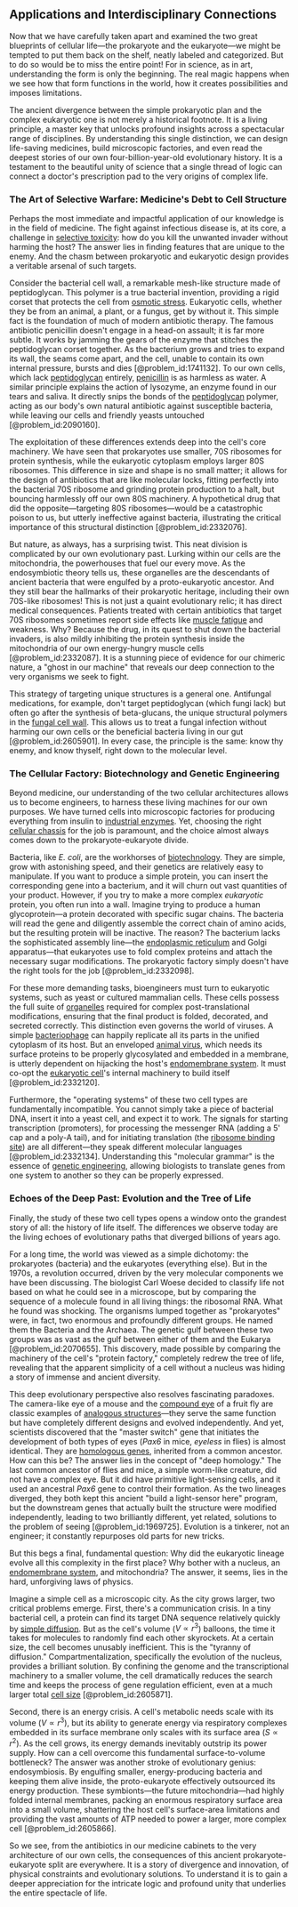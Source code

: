## Applications and Interdisciplinary Connections

Now that we have carefully taken apart and examined the two great blueprints of cellular life—the prokaryote and the eukaryote—we might be tempted to put them back on the shelf, neatly labeled and categorized. But to do so would be to miss the entire point! For in science, as in art, understanding the form is only the beginning. The real magic happens when we see how that form functions in the world, how it creates possibilities and imposes limitations.

The ancient divergence between the simple prokaryotic plan and the complex eukaryotic one is not merely a historical footnote. It is a living principle, a master key that unlocks profound insights across a spectacular range of disciplines. By understanding this single distinction, we can design life-saving medicines, build microscopic factories, and even read the deepest stories of our own four-billion-year-old evolutionary history. It is a testament to the beautiful unity of science that a single thread of logic can connect a doctor's prescription pad to the very origins of complex life.

### The Art of Selective Warfare: Medicine's Debt to Cell Structure

Perhaps the most immediate and impactful application of our knowledge is in the field of medicine. The fight against infectious disease is, at its core, a challenge in [selective toxicity](@article_id:139041): how do you kill the unwanted invader without harming the host? The answer lies in finding features that are unique to the enemy. And the chasm between prokaryotic and eukaryotic design provides a veritable arsenal of such targets.

Consider the bacterial cell wall, a remarkable mesh-like structure made of peptidoglycan. This polymer is a true bacterial invention, providing a rigid corset that protects the cell from [osmotic stress](@article_id:154546). Eukaryotic cells, whether they be from an animal, a plant, or a fungus, get by without it. This simple fact is the foundation of much of modern antibiotic therapy. The famous antibiotic penicillin doesn't engage in a head-on assault; it is far more subtle. It works by jamming the gears of the enzyme that stitches the peptidoglycan corset together. As the bacterium grows and tries to expand its wall, the seams come apart, and the cell, unable to contain its own internal pressure, bursts and dies [@problem_id:1741132]. To our own cells, which lack [peptidoglycan](@article_id:146596) entirely, [penicillin](@article_id:170970) is as harmless as water. A similar principle explains the action of lysozyme, an enzyme found in our tears and saliva. It directly snips the bonds of the [peptidoglycan](@article_id:146596) polymer, acting as our body's own natural antibiotic against susceptible bacteria, while leaving our cells and friendly yeasts untouched [@problem_id:2090160].

The exploitation of these differences extends deep into the cell's core machinery. We have seen that prokaryotes use smaller, 70S ribosomes for protein synthesis, while the eukaryotic cytoplasm employs larger 80S ribosomes. This difference in size and shape is no small matter; it allows for the design of antibiotics that are like molecular locks, fitting perfectly into the bacterial 70S ribosome and grinding protein production to a halt, but bouncing harmlessly off our own 80S machinery. A hypothetical drug that did the opposite—targeting 80S ribosomes—would be a catastrophic poison to us, but utterly ineffective against bacteria, illustrating the critical importance of this structural distinction [@problem_id:2332076].

But nature, as always, has a surprising twist. This neat division is complicated by our own evolutionary past. Lurking within our cells are the mitochondria, the powerhouses that fuel our every move. As the endosymbiotic theory tells us, these organelles are the descendants of ancient bacteria that were engulfed by a proto-eukaryotic ancestor. And they still bear the hallmarks of their prokaryotic heritage, including their own 70S-like ribosomes! This is not just a quaint evolutionary relic; it has direct medical consequences. Patients treated with certain antibiotics that target 70S ribosomes sometimes report side effects like [muscle fatigue](@article_id:152025) and weakness. Why? Because the drug, in its quest to shut down the bacterial invaders, is also mildly inhibiting the protein synthesis inside the mitochondria of our own energy-hungry muscle cells [@problem_id:2332087]. It is a stunning piece of evidence for our chimeric nature, a "ghost in our machine" that reveals our deep connection to the very organisms we seek to fight.

This strategy of targeting unique structures is a general one. Antifungal medications, for example, don't target peptidoglycan (which fungi lack) but often go after the synthesis of beta-glucans, the unique structural polymers in the [fungal cell wall](@article_id:163797). This allows us to treat a fungal infection without harming our own cells or the beneficial bacteria living in our gut [@problem_id:2605901]. In every case, the principle is the same: know thy enemy, and know thyself, right down to the molecular level.

### The Cellular Factory: Biotechnology and Genetic Engineering

Beyond medicine, our understanding of the two cellular architectures allows us to become engineers, to harness these living machines for our own purposes. We have turned cells into microscopic factories for producing everything from insulin to [industrial enzymes](@article_id:175796). Yet, choosing the right [cellular chassis](@article_id:270605) for the job is paramount, and the choice almost always comes down to the prokaryote-eukaryote divide.

Bacteria, like *E. coli*, are the workhorses of [biotechnology](@article_id:140571). They are simple, grow with astonishing speed, and their genetics are relatively easy to manipulate. If you want to produce a simple protein, you can insert the corresponding gene into a bacterium, and it will churn out vast quantities of your product. However, if you try to make a more complex *eukaryotic* protein, you often run into a wall. Imagine trying to produce a human glycoprotein—a protein decorated with specific sugar chains. The bacteria will read the gene and diligently assemble the correct chain of amino acids, but the resulting protein will be inactive. The reason? The bacterium lacks the sophisticated assembly line—the [endoplasmic reticulum](@article_id:141829) and Golgi apparatus—that eukaryotes use to fold complex proteins and attach the necessary sugar modifications. The prokaryotic factory simply doesn't have the right tools for the job [@problem_id:2332098].

For these more demanding tasks, bioengineers must turn to eukaryotic systems, such as yeast or cultured mammalian cells. These cells possess the full suite of [organelles](@article_id:154076) required for complex post-translational modifications, ensuring that the final product is folded, decorated, and secreted correctly. This distinction even governs the world of viruses. A simple [bacteriophage](@article_id:138986) can happily replicate all its parts in the unified cytoplasm of its host. But an enveloped [animal virus](@article_id:189358), which needs its surface proteins to be properly glycosylated and embedded in a membrane, is utterly dependent on hijacking the host's [endomembrane system](@article_id:136518). It must co-opt the [eukaryotic cell](@article_id:170077)'s internal machinery to build itself [@problem_id:2332120].

Furthermore, the "operating systems" of these two cell types are fundamentally incompatible. You cannot simply take a piece of bacterial DNA, insert it into a yeast cell, and expect it to work. The signals for starting transcription (promoters), for processing the messenger RNA (adding a 5' cap and a poly-A tail), and for initiating translation (the [ribosome binding site](@article_id:183259)) are all different—they speak different molecular languages [@problem_id:2332134]. Understanding this "molecular grammar" is the essence of [genetic engineering](@article_id:140635), allowing biologists to translate genes from one system to another so they can be properly expressed.

### Echoes of the Deep Past: Evolution and the Tree of Life

Finally, the study of these two cell types opens a window onto the grandest story of all: the history of life itself. The differences we observe today are the living echoes of evolutionary paths that diverged billions of years ago.

For a long time, the world was viewed as a simple dichotomy: the prokaryotes (bacteria) and the eukaryotes (everything else). But in the 1970s, a revolution occurred, driven by the very molecular components we have been discussing. The biologist Carl Woese decided to classify life not based on what he could see in a microscope, but by comparing the sequence of a molecule found in all living things: the ribosomal RNA. What he found was shocking. The organisms lumped together as "prokaryotes" were, in fact, two enormous and profoundly different groups. He named them the Bacteria and the Archaea. The genetic gulf between these two groups was as vast as the gulf between either of them and the Eukarya [@problem_id:2070655]. This discovery, made possible by comparing the machinery of the cell's "protein factory," completely redrew the tree of life, revealing that the apparent simplicity of a cell without a nucleus was hiding a story of immense and ancient diversity.

This deep evolutionary perspective also resolves fascinating paradoxes. The camera-like eye of a mouse and the [compound eye](@article_id:169971) of a fruit fly are classic examples of [analogous structures](@article_id:270645)—they serve the same function but have completely different designs and evolved independently. And yet, scientists discovered that the "master switch" gene that initiates the development of both types of eyes (*Pax6* in mice, *eyeless* in flies) is almost identical. They are [homologous genes](@article_id:270652), inherited from a common ancestor. How can this be? The answer lies in the concept of "deep homology." The last common ancestor of flies and mice, a simple worm-like creature, did not have a complex eye. But it did have primitive light-sensing cells, and it used an ancestral *Pax6* gene to control their formation. As the two lineages diverged, they both kept this ancient "build a light-sensor here" program, but the downstream genes that actually built the structure were modified independently, leading to two brilliantly different, yet related, solutions to the problem of seeing [@problem_id:1969725]. Evolution is a tinkerer, not an engineer; it constantly repurposes old parts for new tricks.

But this begs a final, fundamental question: Why did the eukaryotic lineage evolve all this complexity in the first place? Why bother with a nucleus, an [endomembrane system](@article_id:136518), and mitochondria? The answer, it seems, lies in the hard, unforgiving laws of physics.

Imagine a simple cell as a microscopic city. As the city grows larger, two critical problems emerge. First, there's a communication crisis. In a tiny bacterial cell, a protein can find its target DNA sequence relatively quickly by [simple diffusion](@article_id:145221). But as the cell's volume ($V \propto r^3$) balloons, the time it takes for molecules to randomly find each other skyrockets. At a certain size, the cell becomes unusably inefficient. This is the "tyranny of diffusion." Compartmentalization, specifically the evolution of the nucleus, provides a brilliant solution. By confining the genome and the transcriptional machinery to a smaller volume, the cell dramatically reduces the search time and keeps the process of gene regulation efficient, even at a much larger total [cell size](@article_id:138585) [@problem_id:2605871].

Second, there is an energy crisis. A cell's metabolic needs scale with its volume ($V \propto r^3$), but its ability to generate energy via respiratory complexes embedded in its surface membrane only scales with its surface area ($S \propto r^2$). As the cell grows, its energy demands inevitably outstrip its power supply. How can a cell overcome this fundamental surface-to-volume bottleneck? The answer was another stroke of evolutionary genius: endosymbiosis. By engulfing smaller, energy-producing bacteria and keeping them alive inside, the proto-eukaryote effectively outsourced its energy production. These symbionts—the future mitochondria—had highly folded internal membranes, packing an enormous respiratory surface area into a small volume, shattering the host cell's surface-area limitations and providing the vast amounts of ATP needed to power a larger, more complex cell [@problem_id:2605866].

So we see, from the antibiotics in our medicine cabinets to the very architecture of our own cells, the consequences of this ancient prokaryote-eukaryote split are everywhere. It is a story of divergence and innovation, of physical constraints and evolutionary solutions. To understand it is to gain a deeper appreciation for the intricate logic and profound unity that underlies the entire spectacle of life.